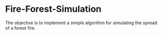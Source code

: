 # Fire-Forest-Simulation
The objective is to implement a simple algorithm for simulating the spread of a forest fire.
